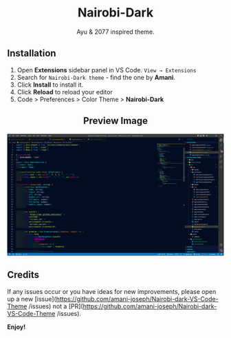 <!-- @format -->

<h1 align="center">
 Nairobi-Dark
</h1>

<p align="center">Ayu & 2077 inspired theme.</p>

## Installation

1. Open **Extensions** sidebar panel in VS Code. `View → Extensions`
2. Search for `Nairobi-Dark theme` - find the one by **Amani**.
3. Click **Install** to install it.
4. Click **Reload** to reload your editor
5. Code > Preferences > Color Theme > **Nairobi-Dark**

<h2 align="center">
  Preview Image
</h2>

<p align="center">
<img src="./assets/Nairobi-dark.png" alt="Preview">
</p>

## Credits

If any issues occur or you have ideas for new improvements, please open up a new [issue](<https://github.com/amani-joseph/Nairobi-dark-VS-Code-Theme>
/issues) not a [PR](<https://github.com/amani-joseph/Nairobi-dark-VS-Code-Theme>
/issues).

**Enjoy!**
